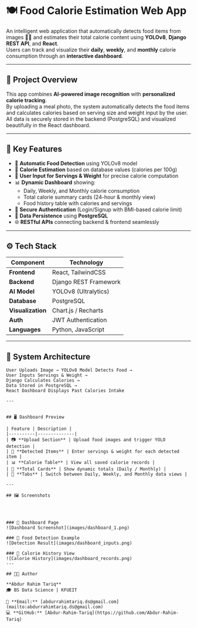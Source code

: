 # 🍽️ Food Calorie Estimation Web App

An intelligent web application that automatically detects food items from images 🍕🥗 and estimates their total calorie content using **YOLOv8**, **Django REST API**, and **React**.  
Users can track and visualize their **daily**, **weekly**, and **monthly** calorie consumption through an **interactive dashboard**.

---

## 🚀 Project Overview

This app combines **AI-powered image recognition** with **personalized calorie tracking**.  
By uploading a meal photo, the system automatically detects the food items and calculates calories based on serving size and weight input by the user.  
All data is securely stored in the backend (PostgreSQL) and visualized beautifully in the React dashboard.

---

## 🧠 Key Features

- 📸 **Automatic Food Detection** using YOLOv8 model  
- 🍎 **Calorie Estimation** based on database values (calories per 100g)  
- 🧮 **User Input for Servings & Weight** for precise calorie computation  
- 📊 **Dynamic Dashboard** showing:
  - Daily, Weekly, and Monthly calorie consumption  
  - Total calorie summary cards (24-hour & monthly view)  
  - Food history table with calories and servings  
- 👤 **Secure Authentication** (Login/Signup with BMI-based calorie limit)  
- 💾 **Data Persistence** using **PostgreSQL**  
- 🌐 **RESTful APIs** connecting backend & frontend seamlessly  

---

## ⚙️ Tech Stack

| Component | Technology |
|------------|-------------|
| **Frontend** | React, TailwindCSS |
| **Backend** | Django REST Framework |
| **AI Model** | YOLOv8 (Ultralytics) |
| **Database** | PostgreSQL |
| **Visualization** | Chart.js / Recharts |
| **Auth** | JWT Authentication |
| **Languages** | Python, JavaScript |

---

## 🧩 System Architecture

```text
User Uploads Image → YOLOv8 Model Detects Food →
User Inputs Servings & Weight →
Django Calculates Calories →
Data Stored in PostgreSQL →
React Dashboard Displays Past Calories Intake

--- 


## 🖥️ Dashboard Preview

| Feature | Description |
|----------|--------------|
| 📷 **Upload Section** | Upload food images and trigger YOLO detection |
| 🍴 **Detected Items** | Enter servings & weight for each detected item |
| 📊 **Calorie Table** | View all saved calorie records |
| 🔢 **Total Cards** | Show dynamic totals (Daily / Monthly) |
| 📅 **Tabs** | Switch between Daily, Weekly, and Monthly data views |

---

## 🖼️ Screenshots




### 🔹 Dashboard Page
![Dashboard Screenshot](images/dashboard_1.png)

### 🔹 Food Detection Example
![Detection Result](images/dashboard_inputs.png)

### 🔹 Calorie History View
![Calorie History](images/dashboard_records.png)
---

## 👨‍💻 Author

**Abdur Rahim Tariq**  
🎓 BS Data Science | KFUEIT  

📧 **Email:** [abdurrahimtariq.ds@gmail.com](mailto:abdurrahimtariq.ds@gmail.com)  
💻 **GitHub:** [Abdur-Rahim-Tariq](https://github.com/Abdur-Rahim-Tariq)  

